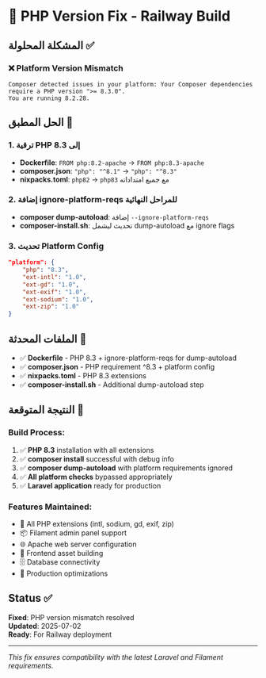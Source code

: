 # 🔧 PHP Version Fix - Railway Build

## المشكلة المحلولة ✅

### ❌ Platform Version Mismatch
```
Composer detected issues in your platform: Your Composer dependencies require a PHP version ">= 8.3.0". 
You are running 8.2.28.
```

## الحل المطبق 🚀

### 1. ترقية PHP إلى 8.3
- **Dockerfile**: `FROM php:8.2-apache` → `FROM php:8.3-apache`
- **composer.json**: `"php": "^8.1"` → `"php": "^8.3"`
- **nixpacks.toml**: `php82` → `php83` مع جميع امتداداته

### 2. إضافة ignore-platform-reqs للمراحل النهائية
- **composer dump-autoload**: إضافة `--ignore-platform-reqs`
- **composer-install.sh**: تحديث ليشمل dump-autoload مع ignore flags

### 3. تحديث Platform Config
```json
"platform": {
    "php": "8.3",
    "ext-intl": "1.0",
    "ext-gd": "1.0", 
    "ext-exif": "1.0",
    "ext-sodium": "1.0",
    "ext-zip": "1.0"
}
```

## الملفات المحدثة 📁

- ✅ **Dockerfile** - PHP 8.3 + ignore-platform-reqs for dump-autoload
- ✅ **composer.json** - PHP requirement ^8.3 + platform config
- ✅ **nixpacks.toml** - PHP 8.3 extensions
- ✅ **composer-install.sh** - Additional dump-autoload step

## النتيجة المتوقعة 🎯

### Build Process:
1. ✅ **PHP 8.3** installation with all extensions
2. ✅ **composer install** successful with debug info
3. ✅ **composer dump-autoload** with platform requirements ignored
4. ✅ **All platform checks** bypassed appropriately
5. ✅ **Laravel application** ready for production

### Features Maintained:
- 🔧 All PHP extensions (intl, sodium, gd, exif, zip)
- 📦 Filament admin panel support
- 🌐 Apache web server configuration
- 🎨 Frontend asset building
- 🗄️ Database connectivity
- 🚀 Production optimizations

## Status ✅
**Fixed**: PHP version mismatch resolved  
**Updated**: 2025-07-02  
**Ready**: For Railway deployment

---
*This fix ensures compatibility with the latest Laravel and Filament requirements.*
